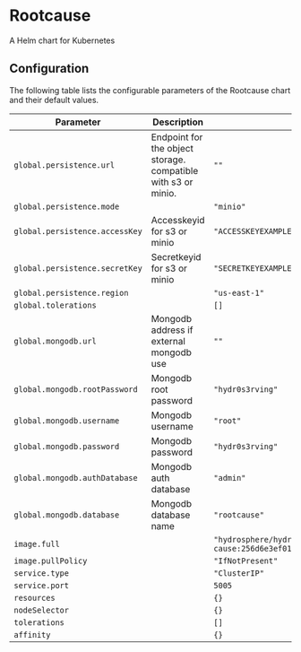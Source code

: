 
Rootcause
===========

A Helm chart for Kubernetes


## Configuration

The following table lists the configurable parameters of the Rootcause chart and their default values.

| Parameter                | Description             | Default        |
| ------------------------ | ----------------------- | -------------- |
| `global.persistence.url` | Endpoint for the object storage. compatible with s3 or minio. | `""` |
| `global.persistence.mode` |  | `"minio"` |
| `global.persistence.accessKey` | Accesskeyid for s3 or minio | `"ACCESSKEYEXAMPLE"` |
| `global.persistence.secretKey` | Secretkeyid for s3 or minio | `"SECRETKEYEXAMPLE"` |
| `global.persistence.region` |  | `"us-east-1"` |
| `global.tolerations` |  | `[]` |
| `global.mongodb.url` | Mongodb address if external mongodb use | `""` |
| `global.mongodb.rootPassword` | Mongodb root password | `"hydr0s3rving"` |
| `global.mongodb.username` | Mongodb username | `"root"` |
| `global.mongodb.password` | Mongodb password | `"hydr0s3rving"` |
| `global.mongodb.authDatabase` | Mongodb auth database | `"admin"` |
| `global.mongodb.database` | Mongodb database name | `"rootcause"` |
| `image.full` |  | `"hydrosphere/hydro-root-cause:256d6e3ef012d45be79e7287dde54ca2764d9cfd"` |
| `image.pullPolicy` |  | `"IfNotPresent"` |
| `service.type` |  | `"ClusterIP"` |
| `service.port` |  | `5005` |
| `resources` |  | `{}` |
| `nodeSelector` |  | `{}` |
| `tolerations` |  | `[]` |
| `affinity` |  | `{}` |





